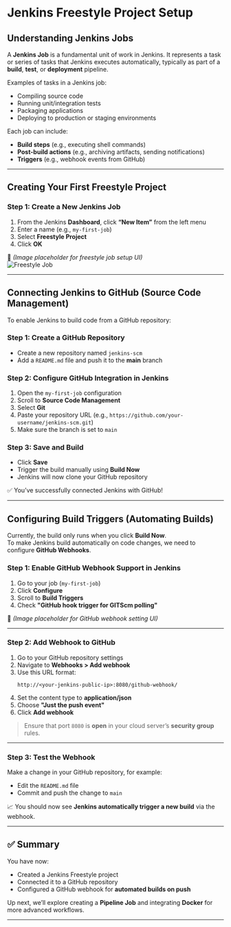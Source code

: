 

# **Jenkins Freestyle Project Setup**

## **Understanding Jenkins Jobs**

A **Jenkins Job** is a fundamental unit of work in Jenkins. It represents a task or series of tasks that Jenkins executes automatically, typically as part of a **build**, **test**, or **deployment** pipeline.

Examples of tasks in a Jenkins job:
- Compiling source code
- Running unit/integration tests
- Packaging applications
- Deploying to production or staging environments

Each job can include:
- **Build steps** (e.g., executing shell commands)
- **Post-build actions** (e.g., archiving artifacts, sending notifications)
- **Triggers** (e.g., webhook events from GitHub)

---

## **Creating Your First Freestyle Project**

### Step 1: Create a New Jenkins Job

1. From the Jenkins **Dashboard**, click **“New Item”** from the left menu  
2. Enter a name (e.g., `my-first-job`)  
3. Select **Freestyle Project**  
4. Click **OK**

📸 *(Image placeholder for freestyle job setup UI)*  
![Freestyle Job](https://darey-io-pbl-projects-images.s3.eu-west-2.amazonaws.com/cicd-with-jenkins/jenkins-freestyle.PNG)

---

## **Connecting Jenkins to GitHub (Source Code Management)**

To enable Jenkins to build code from a GitHub repository:

### Step 1: Create a GitHub Repository

- Create a new repository named `jenkins-scm`
- Add a `README.md` file and push it to the **main** branch

### Step 2: Configure GitHub Integration in Jenkins

1. Open the `my-first-job` configuration  
2. Scroll to **Source Code Management**  
3. Select **Git**  
4. Paste your repository URL (e.g., `https://github.com/your-username/jenkins-scm.git`)  
5. Make sure the branch is set to `main`

### Step 3: Save and Build

- Click **Save**
- Trigger the build manually using **Build Now**
- Jenkins will now clone your GitHub repository

✅ You’ve successfully connected Jenkins with GitHub!

---

## **Configuring Build Triggers (Automating Builds)**

Currently, the build only runs when you click **Build Now**.  
To make Jenkins build automatically on code changes, we need to configure **GitHub Webhooks**.

### Step 1: Enable GitHub Webhook Support in Jenkins

1. Go to your job (`my-first-job`)
2. Click **Configure**
3. Scroll to **Build Triggers**
4. Check **"GitHub hook trigger for GITScm polling"**

📸 *(Image placeholder for GitHub webhook setting UI)*

---

### Step 2: Add Webhook to GitHub

1. Go to your GitHub repository settings
2. Navigate to **Webhooks > Add webhook**
3. Use this URL format:  
   ```
   http://<your-jenkins-public-ip>:8080/github-webhook/
   ```
4. Set the content type to **application/json**
5. Choose **"Just the push event"**
6. Click **Add webhook**

> Ensure that port `8080` is **open** in your cloud server’s **security group** rules.

---

### Step 3: Test the Webhook

Make a change in your GitHub repository, for example:
- Edit the `README.md` file
- Commit and push the change to `main`

📈 You should now see **Jenkins automatically trigger a new build** via the webhook.

---

## ✅ Summary

You have now:

- Created a Jenkins Freestyle project
- Connected it to a GitHub repository
- Configured a GitHub webhook for **automated builds on push**

Up next, we’ll explore creating a **Pipeline Job** and integrating **Docker** for more advanced workflows.

---
